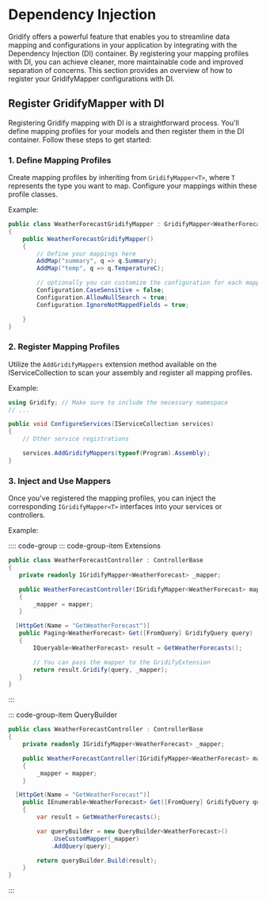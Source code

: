 # Dependency Injection

Gridify offers a powerful feature that enables you to streamline data mapping and configurations in your application by integrating with the Dependency Injection (DI) container. By registering your mapping profiles with DI, you can achieve cleaner, more maintainable code and improved separation of concerns. This section provides an overview of how to register your GridifyMapper configurations with DI.

## Register GridifyMapper with DI

Registering Gridify mapping with DI is a straightforward process. You'll define mapping profiles for your models and then register them in the DI container. Follow these steps to get started:

### 1. Define Mapping Profiles

Create mapping profiles by inheriting from `GridifyMapper<T>`, where `T` represents the type you want to map. Configure your mappings within these profile classes.

Example:

``` csharp
public class WeatherForecastGridifyMapper : GridifyMapper<WeatherForecast>
{
    public WeatherForecastGridifyMapper()
    {
        // Define your mappings here
        AddMap("summary", q => q.Summary);
        AddMap("temp", q => q.TemperatureC);

        // optionally you can customize the configuration for each mapper
        Configuration.CaseSensitive = false;
        Configuration.AllowNullSearch = true;
        Configuration.IgnoreNotMappedFields = true;

    }
}
```

### 2. Register Mapping Profiles

Utilize the `AddGridifyMappers` extension method available on the IServiceCollection to scan your assembly and register all mapping profiles.

Example:

``` csharp
using Gridify; // Make sure to include the necessary namespace
// ...

public void ConfigureServices(IServiceCollection services)
{
    // Other service registrations

    services.AddGridifyMappers(typeof(Program).Assembly);
}
```

### 3. Inject and Use Mappers

Once you've registered the mapping profiles, you can inject the corresponding `IGridifyMapper<T>` interfaces into your services or controllers.

Example:

:::: code-group
::: code-group-item Extensions
 ``` csharp
public class WeatherForecastController : ControllerBase
{
    private readonly IGridifyMapper<WeatherForecast> _mapper;

    public WeatherForecastController(IGridifyMapper<WeatherForecast> mapper)
    {
        _mapper = mapper;
    }

   [HttpGet(Name = "GetWeatherForecast")]
    public Paging<WeatherForecast> Get([FromQuery] GridifyQuery query)
    {
        IQueryable<WeatherForecast> result = GetWeatherForecasts();

        // You can pass the mapper to the GridifyExtension
        return result.Gridify(query, _mapper);
    }
}
```
:::

::: code-group-item QueryBuilder
``` csharp
public class WeatherForecastController : ControllerBase
{
    private readonly IGridifyMapper<WeatherForecast> _mapper;

    public WeatherForecastController(IGridifyMapper<WeatherForecast> mapper)
    {
        _mapper = mapper;
    }

  [HttpGet(Name = "GetWeatherForecast")]
    public IEnumerable<WeatherForecast> Get([FromQuery] GridifyQuery query)
    {
        var result = GetWeatherForecasts();

        var queryBuilder = new QueryBuilder<WeatherForecast>()
            .UseCustomMapper(_mapper)
            .AddQuery(query);

        return queryBuilder.Build(result);
    }
}
```
:::


